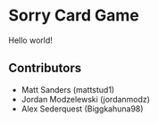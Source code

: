 # Sorry Card Game
Hello world!

## Contributors
* Matt Sanders (mattstud1)
* Jordan Modzelewski (jordanmodz)
* Alex Sederquest (Biggkahuna98)
